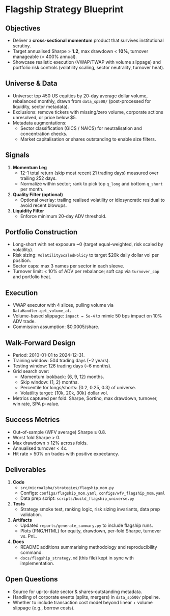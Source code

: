 # Flagship Strategy Blueprint

## Objectives
- Deliver a **cross-sectional momentum** product that survives institutional scrutiny.
- Target annualised Sharpe > **1.2**, max drawdown < **10%**, turnover manageable (< 400% annual).
- Showcase realistic execution (VWAP/TWAP with volume slippage) and portfolio risk controls (volatility scaling, sector neutrality, turnover heat).

## Universe & Data
- Universe: top 450 US equities by 20-day average dollar volume, rebalanced monthly, drawn from `data_sp500/` (post-processed for liquidity, sector metadata).
- Exclusions: remove tickers with missing/zero volume, corporate actions unresolved, or price below $5.
- Metadata augmentations:
  - Sector classification (GICS / NAICS) for neutralisation and concentration checks.
  - Market capitalisation or shares outstanding to enable size filters.

## Signals
1. **Momentum Leg**
   - 12-1 total return (skip most recent 21 trading days) measured over trailing 252 days.
   - Normalize within sector; rank to pick top `q_long` and bottom `q_short` per month.
2. **Quality Filter (optional)**
   - Optional overlay: trailing realised volatility or idiosyncratic residual to avoid recent blowups.
3. **Liquidity Filter**
   - Enforce minimum 20-day ADV threshold.

## Portfolio Construction
- Long-short with net exposure ~0 (target equal-weighted, risk scaled by volatility).
- Risk sizing: `VolatilityScaledPolicy` to target $20k daily dollar vol per position.
- Sector caps: max 3 names per sector in each sleeve.
- Turnover limit: < 10% of ADV per rebalance; soft cap via `turnover_cap` and portfolio heat.

## Execution
- VWAP executor with 4 slices, pulling volume via `DataHandler.get_volume_at`.
- Volume-based slippage: `impact = 5e-4` to mimic 50 bps impact on 10% ADV trade.
- Commission assumption: $0.0005/share.

## Walk-Forward Design
- Period: 2010-01-01 to 2024-12-31.
- Training window: 504 trading days (~2 years).
- Testing window: 126 trading days (~6 months).
- Grid search over:
  - Momentum lookback: {6, 9, 12} months.
  - Skip window: {1, 2} months.
  - Percentile for longs/shorts: {0.2, 0.25, 0.3} of universe.
  - Volatility target: {10k, 20k, 30k} dollar vol.
- Metrics captured per fold: Sharpe, Sortino, max drawdown, turnover, win rate, SPA p-value.

## Success Metrics
- Out-of-sample (WFV average) Sharpe ≥ 0.8.
- Worst fold Sharpe > 0.
- Max drawdown ≤ 12% across folds.
- Annualised turnover < 4x.
- Hit rate > 50% on trades with positive expectancy.

## Deliverables
1. **Code**
   - `src/microalpha/strategies/flagship_mom.py`
   - Configs: `configs/flagship_mom.yaml`, `configs/wfv_flagship_mom.yaml`
   - Data prep script: `scripts/build_flagship_universe.py`
2. **Tests**
   - Strategy smoke test, ranking logic, risk sizing invariants, data prep validation.
3. **Artifacts**
   - Updated `reports/generate_summary.py` to include flagship runs.
   - Plots (PNG/HTML) for equity, drawdown, per-fold Sharpe, turnover vs. PnL.
4. **Docs**
   - README additions summarising methodology and reproducibility command.
   - `docs/flagship_strategy.md` (this file) kept in sync with implementation.

## Open Questions
- Source for up-to-date sector & shares-outstanding metadata.
- Handling of corporate events (splits, mergers) in `data_sp500/` pipeline.
- Whether to include transaction cost model beyond linear + volume slippage (e.g., borrow costs).

